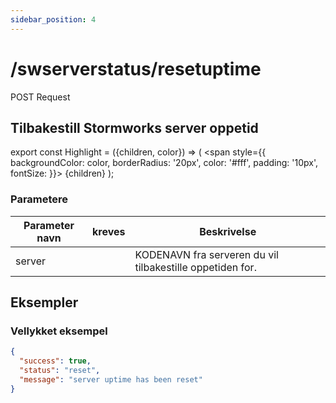 ```yaml
---
sidebar_position: 4
---
```


# /swserverstatus/resetuptime

<Highlight color="#F39C12">POST Request</Highlight>


## Tilbakestill Stormworks server oppetid


export const Highlight = ({children, color}) => ( <span style={{ backgroundColor: color, borderRadius: '20px', color: '#fff', padding: '10px', fontSize: }}>
    {children}
  </span> );

### Parametere

| Parameter navn |          kreves           | Beskrivelse                                               |
| -------------- |:-------------------------:| --------------------------------------------------------- |
| server         | <i class="fas fa-fw fa-check-circle text-success"></i> | KODENAVN fra serveren du vil tilbakestille oppetiden for. |

## Eksempler
### Vellykket eksempel
```json
{
  "success": true,
  "status": "reset",
  "message": "server uptime has been reset"
}
```